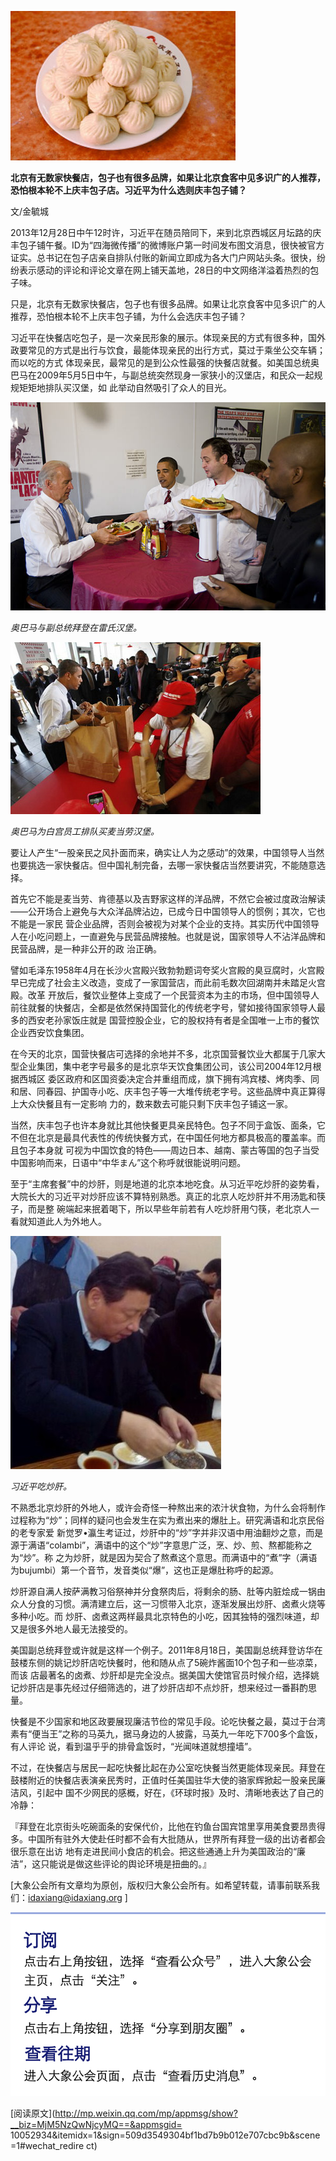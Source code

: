 ![](_resources/为什么习近平选择庆丰包子铺？image0.jpg)

**北京有无数家快餐店，包子也有很多品牌，如果让北京食客中见多识广的人推荐，恐怕根本轮不上庆丰包子店。习近平为什么选则庆丰包子铺？**

  

文/金毓城

  

2013年12月28日中午12时许，习近平在随员陪同下，来到北京西城区月坛路的庆丰包子铺午餐。ID为“四海微传播”的微博账户第一时间发布图文消息，很快被官方
证实。总书记在包子店亲自排队付账的新闻立即成为各大门户网站头条。很快，纷纷表示感动的评论和评论文章在网上铺天盖地，28日的中文网络洋溢着热烈的包子味。

  

只是，北京有无数家快餐店，包子也有很多品牌。如果让北京食客中见多识广的人推荐，恐怕根本轮不上庆丰包子铺，为什么会选庆丰包子铺？

  

习近平在快餐店吃包子，是一次亲民形象的展示。体现亲民的方式有很多种，国外政要常见的方式是出行与饮食，最能体现亲民的出行方式，莫过于乘坐公交车辆；而以吃的方式
体现亲民，最常见的是到公众性最强的快餐店就餐。如美国总统奥巴马在2009年5月5日中午，与副总统突然现身一家狭小的汉堡店，和民众一起规规矩矩地排队买汉堡，如
此举动自然吸引了众人的目光。

![](_resources/为什么习近平选择庆丰包子铺？image1.jpg)

_奥巴马与副总统拜登在雷氏汉堡。_

  

![](_resources/为什么习近平选择庆丰包子铺？image2.jpg)

_奥巴马为白宫员工排队买麦当劳汉堡。_

  

要让人产生“一股亲民之风扑面而来，确实让人为之感动”的效果，中国领导人当然也要挑选一家快餐店。但中国礼制完备，去哪一家快餐店当然要讲究，不能随意选择。

  

首先它不能是麦当劳、肯德基以及吉野家这样的洋品牌，不然它会被过度政治解读——公开场合上避免与大众洋品牌沾边，已成今日中国领导人的惯例；其次，它也不能是一家民
营企业品牌，否则会被视为对某个企业的支持。其实历代中国领导人在小吃问题上，一直避免与民营品牌接触。也就是说，国家领导人不沾洋品牌和民营品牌，是一种非公开的政
治正确。

  

譬如毛泽东1958年4月在长沙火宫殿兴致勃勃题词夸奖火宫殿的臭豆腐时，火宫殿早已完成了社会主义改造，变成了一家国营店，而此前毛数次回湖南并未踏足火宫殿。改革
开放后，餐饮业整体上变成了一个民营资本为主的市场，但中国领导人前往就餐的快餐店，全都是依然保持国营化的传统老字号，譬如接待国家领导人最多的西安老孙家饭庄就是
国营控股企业，它的股权持有者是全国唯一上市的餐饮企业西安饮食集团。

  

在今天的北京，国营快餐店可选择的余地并不多，北京国营餐饮业大都属于几家大型企业集团，集中老字号最多的是北京华天饮食集团公司，该公司2004年12月根据西城区
委区政府和区国资委决定合并重组而成，旗下拥有鸿宾楼、烤肉季、同和居、同春园、护国寺小吃、庆丰包子等一大堆传统老字号。这些品牌中真正算得上大众快餐且有一定影响
力的，数来数去可能只剩下庆丰包子铺这一家。

  

当然，庆丰包子也许本身就比其他快餐更具亲民特色。包子不同于盒饭、面条，它不但在北京是最具代表性的传统快餐方式，在中国任何地方都具极高的覆盖率。而且包子本身就
可视为中国饮食的特色——周边日本、越南、蒙古等国的包子当受中国影响而来，日语中“中华まん”这个称呼就很能说明问题。

  

至于“主席套餐”中的炒肝，则是地道的北京本地吃食。从习近平吃炒肝的姿势看，大院长大的习近平对炒肝应该不算特别熟悉。真正的北京人吃炒肝并不用汤匙和筷子，而是整
碗端起来抿着喝下，所以早些年前若有人吃炒肝用勺筷，老北京人一看就知道此人为外地人。

![](_resources/为什么习近平选择庆丰包子铺？image3.jpg)

_习近平吃炒肝。_

  

不熟悉北京炒肝的外地人，或许会奇怪一种熬出来的浓汁状食物，为什么会将制作过程称为“炒”；同样的疑问也会发生在实为煮出来的爆肚上。研究满语和北京民俗的老专家爱
新觉罗•瀛生考证过，炒肝中的“炒”字并非汉语中用油翻炒之意，而是源于满语“colambi”，满语中的这个“炒”字意思广泛，烹、炒、煎、熬都能称之为“炒”。称
之为炒肝，就是因为契合了熬煮这个意思。而满语中的“煮”字（满语为bujumbi）第一个音节，发音类似“爆”，这也正是爆肚称呼的起源。

  

炒肝源自满人按萨满教习俗祭神并分食祭肉后，将剩余的肠、肚等内脏烩成一锅由众人分食的习惯。满清建立后，这一习惯带入北京，逐渐发展出炒肝、卤煮火烧等多种小吃。而
炒肝、卤煮这两样最具北京特色的小吃，因其独特的强烈味道，却又是很多外地人最无法接受的。

  

美国副总统拜登或许就是这样一个例子。2011年8月18日，美国副总统拜登访华在鼓楼东侧的姚记炒肝店吃快餐时，他和随从点了5碗炸酱面10个包子和一些凉菜，而该
店最著名的卤煮、炒肝却是完全没点。据美国大使馆官员时候介绍，选择姚记炒肝店是事先经过仔细筛选的，进了炒肝店却不点炒肝，想来经过一番斟酌思量。

  

快餐是不少国家和地区政要展现廉洁节俭的常见手段。论吃快餐之最，莫过于台湾素有“便当王”之称的马英九，据马身边的人披露，马英九一年吃下700多个盒饭，有人评论
说，看到温乎乎的排骨盒饭时，“光闻味道就想撞墙”。

  

不过，在快餐店与居民一起吃快餐比起在办公室吃快餐当然更能体现亲民。拜登在鼓楼附近的快餐店表演亲民秀时，正值时任美国驻华大使的骆家辉掀起一股亲民廉洁风，引起中
国不少网民的感概，好在，《环球时报》及时、清晰地表达了自己的冷静：

  

『拜登在北京街头吃碗面条的安保代价，比他在钓鱼台国宾馆里享用美食要昂贵得多。中国所有驻外大使赴任时都不会有大批随从，世界所有拜登一级的出访者都会很乐意在出访
地有走进民间小食店的机会。把这些通通上升为美国政治的“廉洁”，这只能说是做这些评论的舆论环境是扭曲的。』

  

[大象公会所有文章均为原创，版权归大象公会所有。如希望转载，请事前联系我们：idaxiang@idaxiang.org ]

![](_resources/为什么习近平选择庆丰包子铺？image4.jpg)

[阅读原文](http://mp.weixin.qq.com/mp/appmsg/show?__biz=MjM5NzQwNjcyMQ==&appmsgid=
10052934&itemidx=1&sign=509d3549304bf1bd7b9b012e707cbc9b&scene=1#wechat_redire
ct)

